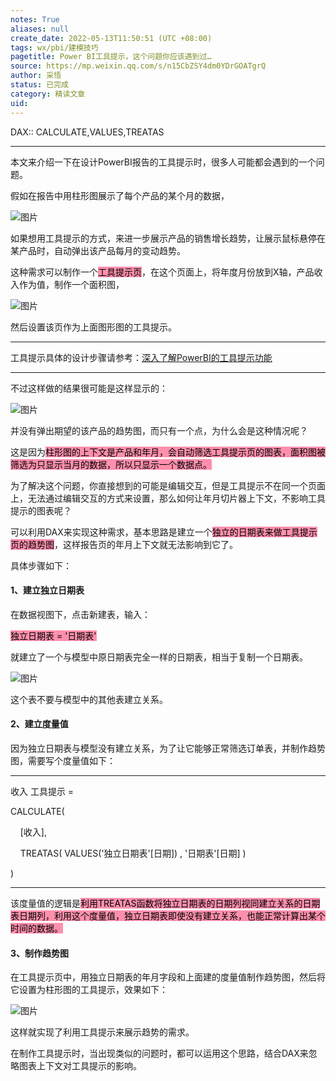 ```yaml
---
notes: True
aliases: null
create_date: 2022-05-13T11:50:51 (UTC +08:00)
tags: wx/pbi/建模技巧
pagetitle: Power BI工具提示，这个问题你应该遇到过…
source: https://mp.weixin.qq.com/s/n15CbZSY4dm0YDrGOATgrQ
author: 采悟
status: 已完成
category: 精读文章
uid: 
---
```


DAX:: CALCULATE,VALUES,TREATAS

---

本文来介绍一下在设计PowerBI报告的工具提示时，很多人可能都会遇到的一个问题。  

假如在报告中用柱形图展示了每个产品的某个月的数据，

![图片](https://mmbiz.qpic.cn/mmbiz_png/aHEbZtANQJPhdQBuaAxd442awqwibiaBIQPFN3Y1QF3uEqic14dutqXKdUPb2vGlz4OkQJlhouLCMoj7EpibToxINw/640?wx_fmt=png&wxfrom=5&wx_lazy=1&wx_co=1)

如果想用工具提示的方式，来进一步展示产品的销售增长趋势，让展示鼠标悬停在某产品时，自动弹出该产品每月的变动趋势。

这种需求可以制作一个<mark style="background: #FF5582A6;">工具提示页</mark>，在这个页面上，将年度月份放到X轴，产品收入作为值，制作一个面积图，

![图片](https://mmbiz.qpic.cn/mmbiz_png/aHEbZtANQJPhdQBuaAxd442awqwibiaBIQpt9PjwsmMs9O9AvJBa77jiaeexMkXLBO4su2JSHicAkqJ4Dhu71CEd0A/640?wx_fmt=png&wxfrom=5&wx_lazy=1&wx_co=1)

然后设置该页作为上面图形图的工具提示。

___

工具提示具体的设计步骤请参考：[深入了解PowerBI的工具提示功能](http://mp.weixin.qq.com/s?__biz=MzA4MzQwMjY4MA==&mid=2484067562&idx=1&sn=c3472d97c251abf52f38e2f7e31b23a6&chksm=8e0c763db97bff2bf8d514625a3fd037d274ea3014624766b7aa2822bc63a6e2c96006223ba7&scene=21#wechat_redirect)

___

不过这样做的结果很可能是这样显示的：

![图片](https://mmbiz.qpic.cn/mmbiz_png/aHEbZtANQJPhdQBuaAxd442awqwibiaBIQppUwQH7YmVKjR2VYbicYKetKYycb0Gjrv0Pn3HBBRujGxrS4pTvW7Xg/640?wx_fmt=png&wxfrom=5&wx_lazy=1&wx_co=1)

并没有弹出期望的该产品的趋势图，而只有一个点，为什么会是这种情况呢？  

这是因为<mark style="background: #FF5582A6;">柱形图的上下文是产品和年月，会自动筛选工具提示页的图表，面积图被筛选为只显示当月的数据，所以只显示一个数据点。</mark>

为了解决这个问题，你直接想到的可能是编辑交互，但是工具提示不在同一个页面上，无法通过编辑交互的方式来设置，那么如何让年月切片器上下文，不影响工具提示的图表呢？

可以利用DAX来实现这种需求，基本思路是建立一个<mark style="background: #FF5582A6;">独立的日期表来做工具提示页的趋势图</mark>，这样报告页的年月上下文就无法影响到它了。

具体步骤如下：

#### **1、建立独立日期表**

在数据视图下，点击新建表，输入：

<mark style="background: #FF5582A6;">独立日期表 = '日期表'</mark>

就建立了一个与模型中原日期表完全一样的日期表，相当于复制一个日期表。  

![图片](https://mmbiz.qpic.cn/mmbiz_png/aHEbZtANQJPhdQBuaAxd442awqwibiaBIQLdKkoNoWHdteIZxgaNhbGbcmFvnx8ibXSt8HyvK5yZL6AbWAeicptmRg/640?wx_fmt=png&wxfrom=5&wx_lazy=1&wx_co=1)

这个表不要与模型中的其他表建立关系。

#### **2、建立度量值**

因为独立日期表与模型没有建立关系，为了让它能够正常筛选订单表，并制作趋势图，需要写个度量值如下：

___

收入 工具提示 =

CALCULATE(

    \[收入\],

    TREATAS( VALUES('独立日期表'\[日期\]) , '日期表'\[日期\] )

)

___

该度量值的逻辑是<mark style="background: #FF5582A6;">利用TREATAS函数将独立日期表的日期列视同建立关系的日期表日期列，利用这个度量值，独立日期表即使没有建立关系，也能正常计算出某个时间的数据。</mark>

#### **3、制作趋势图**

在工具提示页中，用独立日期表的年月字段和上面建的度量值制作趋势图，然后将它设置为柱形图的工具提示，效果如下：

![图片](https://mmbiz.qpic.cn/mmbiz_gif/aHEbZtANQJPhdQBuaAxd442awqwibiaBIQkMBIlN28vTdqVtDz9HCWCSgUwR5cib3mBA9I7JFN0xSdvXoV8FejgUQ/640?wx_fmt=gif&wxfrom=5&wx_lazy=1)

这样就实现了利用工具提示来展示趋势的需求。

在制作工具提示时，当出现类似的问题时，都可以运用这个思路，结合DAX来忽略图表上下文对工具提示的影响。
